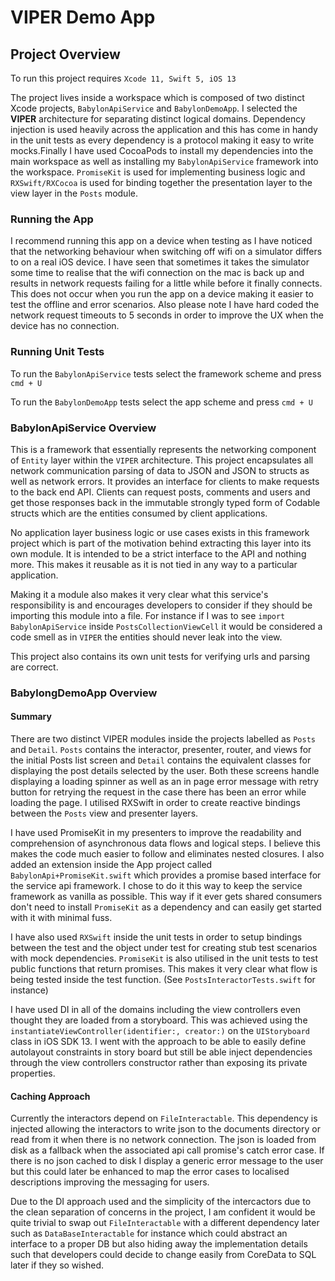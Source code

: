 # VIPER Demo App

## Project Overview

To run this project requires `Xcode 11, Swift 5, iOS 13`

The project lives inside a workspace which is composed of two distinct Xcode projects, `BabylonApiService` and `BabylonDemoApp`. I selected the **VIPER** architecture for separating distinct logical domains. Dependency injection is used heavily across the application and this has come in handy in the unit tests as every dependency is a protocol making it easy to write mocks.Finally I have used CocoaPods to install my dependencies into the main workspace as well as installing my `BabylonApiService` framework into the workspace. `PromiseKit` is used for implementing business logic and `RXSwift/RXCocoa` is used for binding together the presentation layer to the view layer in the `Posts` module.

### Running the App

I recommend running this app on a device when testing as I have noticed that the networking behaviour when switching off wifi on a simulator differs to on a real iOS device. I have seen that sometimes it takes the simulator some time to realise that the wifi connection on the mac is back up and results in network requests failing for a little while before it finally connects. This does not occur when you run the app on a device making it easier to test the offline and error scenarios. Also please note I have hard coded the network request timeouts to 5 seconds in order to improve the UX when the device has no connection.

### Running Unit Tests

To run the `BabylonApiService` tests select the framework scheme and press `cmd + U`

To run the `BabylonDemoApp` tests select the app scheme and press `cmd + U`

### BabylonApiService Overview

This is a framework that essentially represents the networking component of `Entity` layer within the `VIPER` architecture. This project encapsulates all network communication parsing of data to JSON and JSON to structs as well as network errors. It provides an interface for clients to make requests to the back end API. Clients can request posts, comments and users and get those responses back in the immutable strongly typed form of Codable structs which are the entities consumed by client applications.

No application layer business logic or use cases exists in this framework project which is part of the motivation behind extracting this layer into its own module. It is intended to be a strict interface to the API and nothing more. This makes it reusable as it is not tied in any way to a particular application.  

Making it a module also makes it very clear what this service's responsibility is and encourages developers to consider if they should be importing this module into a file. For instance if I was to see `import BabylonApiService` inside `PostsCollectionViewCell` it would be considered a code smell as in `VIPER` the entities should never leak into the view.

This project also contains its own unit tests for verifying urls and parsing are correct.

### BabylongDemoApp Overview

#### Summary
There are two distinct VIPER modules inside the projects labelled as `Posts` and `Detail`. `Posts` contains the interactor, presenter, router, and views for the initial Posts list screen and `Detail` contains the equivalent classes for displaying the post details selected by the user. Both these screens handle displaying a loading spinner as well as an in page error message with retry button for retrying the request in the case there has been an error while loading the page. I utilised RXSwift in order to create reactive bindings between the `Posts` view and  presenter layers.  

I have used PromiseKit in my presenters to improve the readability and comprehension of asynchronous data flows and logical steps. I believe this makes the code much easier to follow and eliminates nested closures. I also added an extension inside the App project called `BabylonApi+PromiseKit.swift` which provides a promise based interface for the service api framework. I chose to do it this way to keep the service framework as vanilla as possible. This way if it ever gets shared consumers don't need to install `PromiseKit` as a dependency and can easily get started with it with minimal fuss.

I have also used `RXSwift` inside the unit tests in order to setup bindings between the test and the object under test for creating stub test scenarios with mock dependencies. `PromiseKit` is also utilised in the unit tests to test public functions that return promises. This makes it very clear what flow is being tested inside the test function. (See `PostsInteractorTests.swift` for instance)

I have used DI in all of the domains including the view controllers even thought they are loaded from a storyboard. This was achieved using the `instantiateViewController(identifier:, creator:)` on the `UIStoryboard` class in iOS SDK 13. I went with the approach to be able to easily define autolayout constraints in story board but still be able inject dependencies through the view controllers constructor rather than exposing its private properties.

#### Caching Approach
Currently the interactors depend on `FileInteractable`. This dependency is injected allowing the interactors to write json to the documents directory or read from it when there is no network connection. The json is loaded from disk as a fallback when the associated api call promise's catch error case. If there is no json cached to disk I display a generic error message to the user but this could later be enhanced to map the error cases to localised descriptions improving the messaging for users.

Due to the DI approach used and the simplicity of the intercactors due to the clean separation of concerns in the project, I am confident  it would be quite trivial to swap out `FileInteractable` with a different dependency later such as `DataBaseInteractable` for instance which could abstract an interface to a proper DB but also hiding away the implementation details such that developers could decide to change easily from CoreData to SQL later if they so wished.
